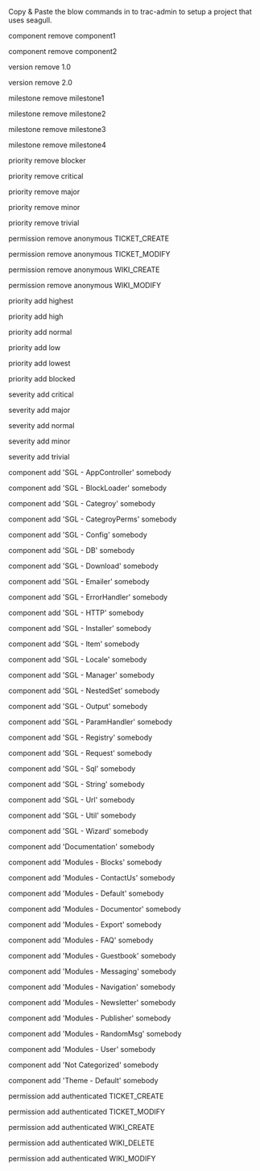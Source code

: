 <!-- Name: Internal/SettingUpTracForSeagull -->
<!-- Version: 3 -->
<!-- Last-Modified: 2005/11/22 04:00:02 -->
<!-- Author: aj -->
Copy & Paste the blow commands in to trac-admin to setup a project that uses seagull.

component remove component1

component remove component2

version remove 1.0

version remove 2.0

milestone remove milestone1

milestone remove milestone2

milestone remove milestone3

milestone remove milestone4

priority remove blocker

priority remove critical

priority remove major

priority remove minor

priority remove trivial

permission remove anonymous TICKET_CREATE

permission remove anonymous TICKET_MODIFY

permission remove anonymous WIKI_CREATE

permission remove anonymous WIKI_MODIFY

priority add highest

priority add high

priority add normal

priority add low

priority add lowest

priority add blocked

severity add critical

severity add major

severity add normal

severity add minor

severity add trivial

component add 'SGL - AppController' somebody

component add 'SGL - BlockLoader'     somebody

component add 'SGL - Categroy' somebody

component add 'SGL - CategroyPerms' somebody

component add 'SGL - Config' somebody

component add 'SGL - DB' somebody

component add 'SGL - Download' somebody

component add 'SGL - Emailer' somebody

component add 'SGL - ErrorHandler' somebody

component add 'SGL - HTTP' somebody

component add 'SGL - Installer' somebody

component add 'SGL - Item' somebody

component add 'SGL - Locale' somebody

component add 'SGL - Manager' somebody

component add 'SGL - NestedSet' somebody

component add 'SGL - Output' somebody

component add 'SGL - ParamHandler' somebody

component add 'SGL - Registry' somebody

component add 'SGL - Request' somebody

component add 'SGL - Sql' somebody

component add 'SGL - String' somebody

component add 'SGL - Url' somebody

component add 'SGL - Util' somebody

component add 'SGL - Wizard' somebody

component add 'Documentation' somebody

component add 'Modules - Blocks' somebody

component add 'Modules - ContactUs' somebody

component add 'Modules - Default' somebody

component add 'Modules - Documentor' somebody

component add 'Modules - Export' somebody

component add 'Modules - FAQ' somebody

component add 'Modules - Guestbook' somebody

component add 'Modules - Messaging' somebody

component add 'Modules - Navigation' somebody

component add 'Modules - Newsletter' somebody

component add 'Modules - Publisher' somebody

component add 'Modules - RandomMsg' somebody

component add 'Modules - User' somebody

component add 'Not Categorized' somebody

component add 'Theme - Default' somebody

permission add authenticated TICKET_CREATE

permission add authenticated TICKET_MODIFY

permission add authenticated WIKI_CREATE

permission add authenticated WIKI_DELETE

permission add authenticated WIKI_MODIFY
